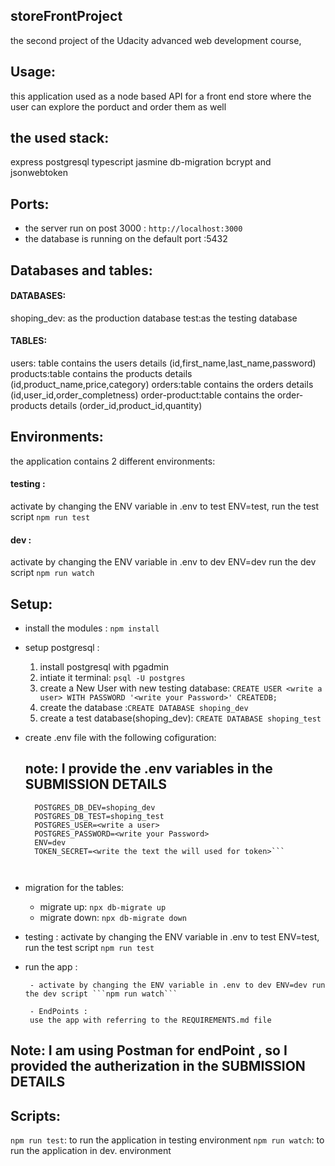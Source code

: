 ## storeFrontProject
the second project of the Udacity advanced web development course,



## Usage:
this application used as a node based API for a front end store where the user can explore the porduct and order them as well



## the used stack:
express
postgresql
typescript
jasmine
db-migration
bcrypt and jsonwebtoken



## Ports:
- the server run on post 3000 : ```http://localhost:3000```
 - the database is running on the default port :5432



## Databases and tables:
#### DATABASES:
shoping_dev: as the production database
test:as the testing database
#### TABLES:
users: table contains the users details (id,first_name,last_name,password)
products:table contains the products details (id,product_name,price,category)
orders:table contains the orders details (id,user_id,order_completness)
order-product:table contains the order-products details (order_id,product_id,quantity)

## Environments:
  the application contains 2 different environments:

  #### testing :
   activate by changing the ENV variable in .env to test ENV=test, run the test script ```npm run test```

  #### dev :
   activate by changing the ENV variable in .env to dev ENV=dev run the dev script ```npm run watch```

## Setup:
  - install the modules : ```npm install```
  - setup postgresql :
     1. install postgresql with pgadmin
     2. intiate it terminal: ```psql -U postgres```
     3. create a New User with new testing database: ```CREATE USER <write a user> WITH PASSWORD '<write your Password>' CREATEDB;``` 
     4. create the database :```CREATE DATABASE shoping_dev``` 
     5. create a test database(shoping_dev):  ```CREATE DATABASE shoping_test```
  - create .env file with the following cofiguration:
    ## note:   I provide the .env variables in the SUBMISSION DETAILS
    
      ```POSTGRES_HOST=localhost
        POSTGRES_DB_DEV=shoping_dev
        POSTGRES_DB_TEST=shoping_test
        POSTGRES_USER=<write a user>
        POSTGRES_PASSWORD=<write your Password>
        ENV=dev
        TOKEN_SECRET=<write the text the will used for token>```



  - migration for the tables:
    - migrate up: ```npx db-migrate up```
    - migrate down: ```npx db-migrate down``` 

  - testing :
         activate by changing the ENV variable in .env to test ENV=test, run the test script ```npm run test```
  - run the app : 

         - activate by changing the ENV variable in .env to dev ENV=dev run the dev script ```npm run watch```

         - EndPoints :
         use the app with referring to the REQUIREMENTS.md file

  ## Note: I am using Postman for endPoint , so I provided the autherization in the SUBMISSION DETAILS

   
      
      
## Scripts:
  ```npm run test```: to run the application in testing environment 
  ```npm run watch```: to run the application in dev. environment

